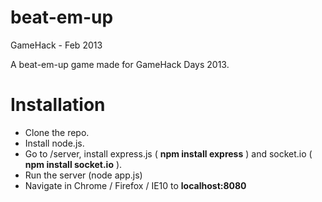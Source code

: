 beat-em-up
==========

GameHack - Feb 2013

A beat-em-up game made for GameHack Days 2013.

Installation
==========

* Clone the repo.
* Install node.js.
* Go to /server, install express.js ( **npm install express** ) and socket.io ( **npm install socket.io** ).
* Run the server (node app.js)
* Navigate in Chrome / Firefox / IE10 to **localhost:8080**
